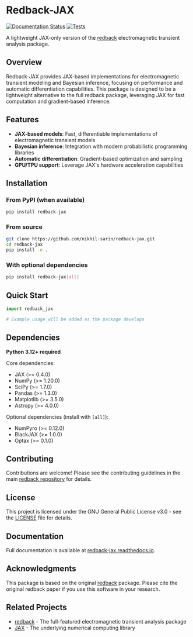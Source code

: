# Redback-JAX

[![Documentation Status](https://readthedocs.org/projects/redback-jax/badge/?version=latest)](https://redback-jax.readthedocs.io/en/latest/?badge=latest)
[![Tests](https://github.com/nikhil-sarin/redback-jax/workflows/Tests/badge.svg)](https://github.com/nikhil-sarin/redback-jax/actions)

A lightweight JAX-only version of the [redback](https://github.com/nikhil-sarin/redback) electromagnetic transient analysis package.

## Overview

Redback-JAX provides JAX-based implementations for electromagnetic transient modeling and Bayesian inference, focusing on performance and automatic differentiation capabilities. This package is designed to be a lightweight alternative to the full redback package, leveraging JAX for fast computation and gradient-based inference.

## Features

- **JAX-based models**: Fast, differentiable implementations of electromagnetic transient models
- **Bayesian inference**: Integration with modern probabilistic programming libraries
- **Automatic differentiation**: Gradient-based optimization and sampling
- **GPU/TPU support**: Leverage JAX's hardware acceleration capabilities

## Installation

### From PyPI (when available)
```bash
pip install redback-jax
```

### From source
```bash
git clone https://github.com/nikhil-sarin/redback-jax.git
cd redback-jax
pip install -e .
```

### With optional dependencies
```bash
pip install redback-jax[all]
```

## Quick Start

```python
import redback_jax

# Example usage will be added as the package develops
```

## Dependencies

**Python 3.12+ required**

Core dependencies:
- JAX (>= 0.4.0)
- NumPy (>= 1.20.0)
- SciPy (>= 1.7.0)
- Pandas (>= 1.3.0)
- Matplotlib (>= 3.5.0)
- Astropy (>= 4.0.0)

Optional dependencies (install with `[all]`):
- NumPyro (>= 0.12.0)
- BlackJAX (>= 1.0.0)
- Optax (>= 0.1.0)

## Contributing

Contributions are welcome! Please see the contributing guidelines in the main [redback repository](https://github.com/nikhil-sarin/redback) for details.

## License

This project is licensed under the GNU General Public License v3.0 - see the [LICENSE](LICENSE) file for details.

## Documentation

Full documentation is available at [redback-jax.readthedocs.io](https://redback-jax.readthedocs.io/en/latest/).

## Acknowledgments

This package is based on the original [redback](https://github.com/nikhil-sarin/redback) package. Please cite the original redback paper if you use this software in your research.

## Related Projects

- [redback](https://github.com/nikhil-sarin/redback) - The full-featured electromagnetic transient analysis package
- [JAX](https://github.com/google/jax) - The underlying numerical computing library
